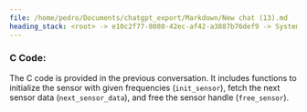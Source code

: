 ```yaml
---
file: /home/pedro/Documents/chatgpt_export/Markdown/New chat (13).md
heading_stack: <root> -> e10c2f77-8080-42ec-af42-a3887b76def9 -> System -> 83d65b0b-2baa-449b-b718-d2b8cc114684 -> System -> aaa2bcea-4758-4eec-8700-5edd0f828f38 -> User -> Goals: -> C Code:
---
```

### C Code:

The C code is provided in the previous conversation. It includes functions to initialize the sensor with given frequencies (`init_sensor`), fetch the next sensor data (`next_sensor_data`), and free the sensor handle (`free_sensor`).

